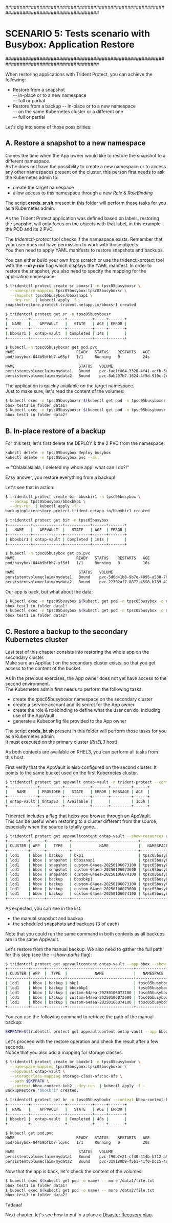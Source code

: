 #########################################################################################
# SCENARIO 5: Tests scenario with Busybox: Application Restore
#########################################################################################  

When restoring applications with Trident Protect, you can achieve the following:
- Restore from a snapshot  
-- in-place or to a new namespace  
-- full or partial  
- Restore from a backup
-- in-place or to a new namespace  
-- on the same Kubernetes cluster or a different one  
-- full or partial  

Let's dig into some of those possibilities:  
<!--
## A. In-place partial snapshot restore  

Let's first delete the content of one of the 2 volumes mounted on the pod (_data1_).  
```bash
kubectl exec -n tpsc05busybox $(kubectl get pod -n tpsc05busybox -o name) -- rm -f /data1/file.txt
kubectl exec -n tpsc05busybox $(kubectl get pod -n tpsc05busybox -o name) -- ls /data1/
```

tridentctl protect create sir bboxsir1 --snapshot tpsc05busybox/bboxsnap1 --='[{"kind":"PersistentVolumeClairesource-filter-includem"},{"names":["mydata1"]}]' -n tpsc05busybox
>

tridentctl protect create sir bboxsir1 --snapshot tpsc05busybox/bboxsnap1 --resource-filter-include='[{"labelSelectors":["volume=mydata1"]}]' -n tpsc05busybox

tridentctl protect get sir -n bbox; kubectl -n bbox get pod,pvc

# check result
kubectl exec -n bbox $(kubectl get pod -n bbox -o name) -- ls /data/
kubectl exec -n bbox $(kubectl get pod -n bbox -o name) -- more /data/test.txt


cat << EOF | kubectl apply -f -
apiVersion: protect.trident.netapp.io/v1
kind: SnapshotInplaceRestore
metadata:
  name: bboxsir2
  namespace: tpsc05busybox
spec:
  appArchivePath: bbox_c86f3be1-5e49-4fb4-a1da-b0d356d81274/snapshots/20241211091052_bboxsnap1_eeaa2137-ddb2-4fb5-808a-21bf3e2a2397
  appVaultRef: ontap-vault
  resourceFilter:
    resourceSelectionCriteria: "Include"
    resourceMatchers:
    - labelSelectors: [volume=mydata1]
    
EOF

-->

## A. Restore a snapshot to a new namespace  

Comes the time when the App owner would like to restore the snapshot to a different namespace.  
As he does not have the possibility to create a new namespace or to access any other namespaces present on the cluster, this person first needs to ask the Kubernetes admin to:  
- create the target namespace  
- allow access to this namespace through a new _Role_ & _RoleBinding_

The script **creds_sr.sh** present in this folder will perform those tasks for you as a Kubernetes admin.  

As the Trident Protect application was defined based on labels, restoring the snapshot will only focus on the objects with that label, in this example the POD and its 2 PVC.  

The _tridentctl-protect_ tool checks if the namespace exists. Remember that your user does not have permission to work with those objects.  
You then need to apply YAML manifests to restore snapshots and backups.  

You can either build your own from scratch or use the tridenctl-protect tool with the **--dry-run** flag which displays the YAML manifest.
In order to restore the snapshot, you also need to specify the mapping for the application namespace:  
```bash
$ tridentctl protect create sr bboxsr1 -n tpsc05busyboxsr \
  --namespace-mapping tpsc05busybox:tpsc05busyboxsr \
  --snapshot tpsc05busybox/bboxsnap1 \
  --dry-run  | kubectl apply -f -
snapshotrestore.protect.trident.netapp.io/bboxsr1 created

$ tridentctl protect get sr -n tpsc05busyboxsr
+---------+---------------+-----------+-----+-------+
|  NAME   |    APPVAULT   |   STATE   | AGE | ERROR |
+---------+---------------+-----------+-----+-------+
| bboxsr1 |  ontap-vault  | Completed | 14s |       |
+---------+---------------+-----------+-----+-------+

$ kubectl -n tpsc05busyboxsr get pod,pvc
NAME                           READY   STATUS    RESTARTS   AGE
pod/busybox-844b9bfbb7-w65pf   1/1     Running   0          24s

NAME                            STATUS   VOLUME                                     CAPACITY   ACCESS MODES   STORAGECLASS        VOLUMEATTRIBUTESCLASS   AGE
persistentvolumeclaim/mydata1   Bound    pvc-fae1f064-3320-4f41-acfb-5470a4b2c814   1Gi        RWX            storage-class-nfs   <unset>                 25s
persistentvolumeclaim/mydata2   Bound    pvc-8ab297b7-1624-4f5d-910c-2c8a1f4b80b5   1Gi        RWX            storage-class-nfs   <unset>                 25s
```
The application is quickly available on the target namespace.  
Just to make sure, let's read the content of the volumes:  
```bash
$ kubectl exec -n tpsc05busyboxsr $(kubectl get pod -n tpsc05busyboxsr -o name) -- more /data1/file.txt
bbox test1 in folder data1!
$ kubectl exec -n tpsc05busyboxsr $(kubectl get pod -n tpsc05busyboxsr -o name) -- more /data2/file.txt
bbox test1 in folder data2!
```

## B. In-place restore of a backup 

For this test, let's first delete the DEPLOY & the 2 PVC from the namespace:  
```bash
kubectl delete -n tpsc05busybox deploy busybox
kubectl delete -n tpsc05busybox pvc --all
```
=> "Ohlalalalalala, I deleted my whole app! what can I do?!"  

Easy answer, you restore everything from a backup!  

Let's see that in action:  
```bash
$ tridentctl protect create bir bboxbir1 -n tpsc05busybox \
  --backup tpsc05busybox/bboxbkp1 \
  --dry-run  | kubectl apply -f -
backupinplacerestore.protect.trident.netapp.io/bboxbir1 created

$ tridentctl protect get bir -n tpsc05busybox
+----------+-------------+-----------+------+-------+
|   NAME   |   APPVAULT  |   STATE   | AGE  | ERROR |
+----------+-------------+-----------+------+-------+
| bboxbir1 | ontap-vault | Completed | 1m1s |       |
+----------+-------------+-----------+------+-------+

$ kubectl -n tpsc05busybox get po,pvc
NAME                           READY   STATUS    RESTARTS   AGE
pod/busybox-844b9bfbb7-xf5df   1/1     Running   0          16s

NAME                            STATUS   VOLUME                                     CAPACITY   ACCESS MODES   STORAGECLASS        VOLUMEATTRIBUTESCLASS   AGE
persistentvolumeclaim/mydata1   Bound    pvc-5d0d41b8-9b7e-4895-a530-76d4c02d1f29   1Gi        RWX            storage-class-nfs   <unset>                 17s
persistentvolumeclaim/mydata2   Bound    pvc-22302af7-8872-4598-b789-47a6fd025b37   1Gi        RWX            storage-class-nfs   <unset>                 17s
```
Our app is back, but what about the data:  
```bash
$ kubectl exec -n tpsc05busybox $(kubectl get pod -n tpsc05busybox -o name) -- more /data1/file.txt
bbox test1 in folder data1!
$ kubectl exec -n tpsc05busybox $(kubectl get pod -n tpsc05busybox -o name) -- more /data2/file.txt
bbox test1 in folder data2!
```

## C. Restore a backup to the secondary Kubernetes cluster  

Last test of this chapter consists into restoring the whole app on the secondary cluster.  
Make sure an AppVault on the secondary cluster exists, so that you get access to the content of the bucket.  

As in the previous exercises, the App owner does not yet have access to the second environment.  
The Kubernetes admin first needs to perform the following tasks:  
- create the tpsc05busyboxbr namespace  on the secondary cluster  
- create a service account and its secret for the App owner  
- create the role & rolebinding to define what the user can do, including use of the AppVault  
- generate a Kubeconfig file provided to the App owner

The script **creds_br.sh** present in this folder will perform those tasks for you as a Kubernetes admin.  
It must executed on the primary cluster (_RHEL3_ host).  

As both contexts are available on RHEL3, you can perform all tasks from this host.  

First verify that the AppVault is also configured on the second cluster. It points to the same bucket used on the first Kubernetes cluster.
```bash
$ tridentctl protect get appvault ontap-vault -n trident-protect --context bbox-context-kub2
+-------------+----------+-----------+-------+---------+------+
|    NAME     | PROVIDER |   STATE   | ERROR | MESSAGE | AGE  |
+-------------+----------+-----------+-------+---------+------+
| ontap-vault | OntapS3  | Available |       |         | 1d5h |
+-------------+----------+-----------+-------+---------+------+
```

Tridentctl includes a flag that helps you browse through an AppVault.  
This can be useful when restoring to a cluster different from the source, especially when the source is totally gone...  
```bash
$ tridentctl protect get appvaultcontent ontap-vault --show-resources all --app bbox -n trident-protect --context bbox-context-kub2
+---------+------+----------+-----------------------------+---------------+---------------------------+
| CLUSTER | APP  |   TYPE   |            NAME             |   NAMESPACE   |         TIMESTAMP         |
+---------+------+----------+-----------------------------+---------------+---------------------------+
| lod1    | bbox | backup   | bkp1                        | tpsc05busybox | 2025-01-05 09:50:20 (UTC) |
| lod1    | bbox | snapshot | bboxsnap1                   | tpsc05busybox | 2025-01-06 07:23:30 (UTC) |
| lod1    | bbox | snapshot | custom-64aea-20250106073100 | tpsc05busybox | 2025-01-06 07:31:10 (UTC) |
| lod1    | bbox | snapshot | custom-64aea-20250106073600 | tpsc05busybox | 2025-01-06 07:36:11 (UTC) |
| lod1    | bbox | snapshot | custom-64aea-20250106074100 | tpsc05busybox | 2025-01-06 07:41:10 (UTC) |
| lod1    | bbox | backup   | bboxbkp1                    | tpsc05busybox | 2025-01-06 07:26:23 (UTC) |
| lod1    | bbox | backup   | custom-64aea-20250106073100 | tpsc05busybox | 2025-01-06 07:32:29 (UTC) |
| lod1    | bbox | backup   | custom-64aea-20250106073600 | tpsc05busybox | 2025-01-06 07:37:34 (UTC) |
| lod1    | bbox | backup   | custom-64aea-20250106074100 | tpsc05busybox | 2025-01-06 07:42:32 (UTC) |
+---------+------+----------+-----------------------------+---------------+---------------------------+
```
As expected, you can see in the list:  
- the manual snapshot and backup
- the scheduled snapshots and backups (3 of each)  

Note that you could run the same command in both contexts as all backups are in the same AppVault.  

Let's restore from the manual backup. We also need to gather the full path for this step (see the *--show-paths* flag):  
```bash
$ tridentctl protect get appvaultcontent ontap-vault --app bbox --show-resources backup --show-paths -n trident-protect --context bbox-context-kub2
+---------+------+--------+-----------------------------+---------------+---------------------------+--------------------------------------------------------------------------------------------------------------------+
| CLUSTER | APP  |  TYPE  |            NAME             |   NAMESPACE   |         TIMESTAMP         |                                                        PATH                                                        |
+---------+------+--------+-----------------------------+---------------+---------------------------+--------------------------------------------------------------------------------------------------------------------+
| lod1    | bbox | backup | bkp1                        | tpsc05busybox | 2025-01-05 09:50:20 (UTC) | bbox_c622fc58-5bcc-43dd-a139-ccc548551c08/backups/bkp1_6c9a7f14-5b21-46c7-a057-4e9d134c5086                        |
| lod1    | bbox | backup | bboxbkp1                    | tpsc05busybox | 2025-01-06 07:26:23 (UTC) | bbox_c72389d7-813e-4ec4-ab1b-ebe002c53599/backups/bboxbkp1_b72088d5-65c3-45b3-a690-3dee53daa841                    |
| lod1    | bbox | backup | custom-64aea-20250106073100 | tpsc05busybox | 2025-01-06 07:32:29 (UTC) | bbox_c72389d7-813e-4ec4-ab1b-ebe002c53599/backups/custom-64aea-20250106073100_3c64a456-60df-4042-aa53-d3b67139467e |
| lod1    | bbox | backup | custom-64aea-20250106073600 | tpsc05busybox | 2025-01-06 07:37:34 (UTC) | bbox_c72389d7-813e-4ec4-ab1b-ebe002c53599/backups/custom-64aea-20250106073600_d53bfda7-6dd8-4602-8f74-cc97524cb187 |
| lod1    | bbox | backup | custom-64aea-20250106074100 | tpsc05busybox | 2025-01-06 07:42:32 (UTC) | bbox_c72389d7-813e-4ec4-ab1b-ebe002c53599/backups/custom-64aea-20250106074100_1b9edbc4-d933-436f-871f-24b73dd72dbd |
+---------+------+--------+-----------------------------+---------------+---------------------------+--------------------------------------------------------------------------------------------------------------------+
```

You can use the following command to retrieve the path of the manual backup:  
```bash
BKPPATH=$(tridentctl protect get appvaultcontent ontap-vault --app bbox --show-resources backup --show-paths -n trident-protect --context bbox-context-kub2 | grep bboxbkp1  | awk -F '|' '{print $8}')
```
Let's proceed with the restore operation and check the result after a few seconds.  
Notice that you also add a mapping for storage classes.  
```bash
$ tridentctl protect create br bboxbr1 -n tpsc05busyboxbr \
  --namespace-mapping tpsc05busybox:tpsc05busyboxbr \
  --appvault ontap-vault \
  --storageclass-mapping storage-class-nfs:sc-nfs \
  --path $BKPPATH \
  --context bbox-context-kub2 --dry-run  | kubectl apply -f -
BackupRestore "bboxbr1" created.

$ tridentctl protect get br -n tpsc05busyboxbr --context bbox-context-kub2
+---------+---------------+-----------+-----+-------+
|  NAME   |    APPVAULT   |   STATE   | AGE | ERROR |
+---------+---------------+-----------+-----+-------+
| bboxbr1 |  ontap-vault  | Completed | 48s |       |
+---------+---------------+-----------+-----+-------+

$ kubectl get pod,pvc
NAME                           READY   STATUS    RESTARTS   AGE
pod/busybox-844b9bfbb7-lqvkc   1/1     Running   0          20s

NAME                            STATUS   VOLUME                                     CAPACITY   ACCESS MODES   STORAGECLASS   VOLUMEATTRIBUTESCLASS   AGE
persistentvolumeclaim/mydata1   Bound    pvc-f96b7e21-cf40-414b-b712-a594d99ea4e0   1Gi        RWX            sc-nfs         <unset>                 24s
persistentvolumeclaim/mydata2   Bound    pvc-319180b9-f5b1-41f0-bcc5-4e87efb98975   1Gi        RWX            sc-nfs         <unset>                 24s
```
Now that the app is back, let's check the content of the volumes:  
```bash
$ kubectl exec $(kubectl get pod -o name) -- more /data1/file.txt
bbox test1 in folder data1!
$ kubectl exec $(kubectl get pod -o name) -- more /data2/file.txt
bbox test1 in folder data2!
```

Tadaaa!

Next chapter, let's see how to put in a place a [Disaster Recovery plan](../3_App_Disaster_Recovery_Plan/).
